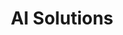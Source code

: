 ---
title: "AI Solutions"
description: "AI tools that make marketing cheaper, faster, and consistent. Practical, proven solutions designed for professional services and tech-enabled businesses."

sections:
  - type: "content"
    class: "about"
    content: |
      ## Why Use My AI Solutions?
      
      Most businesses experiment with AI tools, but end up with scattered results. I design AI solutions that are:
      
      - **Focused** — built for specific marketing tasks.
      - **Customizable** — tailored to your brand and tone of voice.
      - **Reliable** — giving you consistent output day after day.
      
      Instead of reinventing the wheel, you can plug these solutions directly into your marketing system.

  - type: "grid"
    class: "services"
    header:
      title: "AI Solutions"
      subtitle: "Choose the tools that fit your marketing needs"
    grid_class: "grid-2"
    items:
      - title: "LinkedIn Post Creator"
        description: |
          **Show up every day as a thought leader—without the daily writing struggle.**
          
          This solution delivers a ready-to-post LinkedIn update to your inbox every day, personalized to your expertise and audience.
          
          - AI-crafted posts that sound like you, not a machine.
          - Content designed to build authority and attract inbound leads.
          - A system that ensures you never miss a day of visibility.
          
          Perfect for consultants, agency founders, and business leaders who want to grow their personal brand on LinkedIn.
        link:
          url: "ai-solutions/linkedin-content/"
          text: "Get LinkedIn Post Creator"
          class: "btn-primary"
        
      - title: "Blog Article Writer"
        description: |
          **Turn your website into a lead magnet with in-depth, expert articles.**
          
          This solution creates well-researched, SEO-friendly articles for your blog—designed to position you as an industry authority and improve search rankings.
          
          - Articles that cover topics holistically, answering customer questions fully.
          - Consistent publishing, so your blog becomes a steady source of inbound traffic.
          - Content mapped to your marketing strategy, not random keyword stuffing.
          
          The result: a blog that builds trust, educates prospects, and drives qualified leads.
        link:
          url: "ai-solutions/blog-articles/"
          text: "Get Blog Article Writer"
          class: "btn-primary"

      - title: "Instagram Content Creator"
        description: |
          **Engage your audience with consistent, on-brand content for Instagram.**
          
          This solution creates post ideas, captions, and visuals tailored to your niche—so you can focus on connecting with your audience instead of constantly brainstorming.
          
          - Ready-to-use Instagram content calendars.
          - Captions crafted to drive engagement and save you hours of writing.
          - Visual templates designed to fit your brand style.
          
          Perfect for businesses that want to stay visible on Instagram without hiring a full-time content team.
        link:
          url: "ai-solutions/instagram-content/"
          text: "Get Instagram Content Creator"
          class: "btn-primary"

  - type: "timeline"
    class: "approach"
    header:
      title: "How It Works"
    items:
      - number: "1"
        title: "Choose Your Solution"
        description: "Select the tool that fits your marketing needs."
      - number: "2"
        title: "Customize"
        description: "I set it up to match your brand voice and target audience."
      - number: "3"
        title: "Execute"
        description: "You start getting consistent, AI-powered content without the daily grind."

  - type: "grid"
    class: "services"
    header:
      title: "What Makes These Different"
      subtitle: "Unlike generic AI tools, these solutions are built specifically for B2B service businesses"
    items:
      - icon: "icon-target"
        title: "Strategy-Aligned"
        description: "Content that supports your positioning and business goals, not just generic output."
      - icon: "icon-handshake"
        title: "Brand Voice Consistent"
        description: "Trained on your tone, style, and expertise to sound authentically like you."
      - icon: "icon-chart"
        title: "Lead Generation Focused"
        description: "Designed to attract and nurture prospects, not just create content for content's sake."
      - icon: "icon-robot"
        title: "Continuously Improved"
        description: "Regular updates and refinements based on performance and feedback."

  - type: "content"
    class: "audience"
    content: |
      ## Perfect for These Businesses
      
      ### Professional Services
      Marketing agencies, law firms, consulting practices, training companies—businesses that sell expertise and need to demonstrate thought leadership.
      
      ### Tech-Enabled Services
      SaaS companies, IT service providers, digital agencies—businesses that understand technology but need marketing systems that scale.
      
      ### Growing Teams
      Companies with 10-50 employees who need consistent marketing output but don't have dedicated content teams.

  - type: "content"
    class: "about"
    content: |
      ## About These AI Solutions
      
      Each solution is built on 3+ years of testing AI workflows with professional service businesses. They're not generic tools—they're specialized systems designed to:
      
      - **Save time** while maintaining quality
      - **Build authority** through consistent, expert content  
      - **Generate leads** with strategically crafted messaging
      - **Scale your voice** without losing authenticity
      
      ### What You Get:
      - Custom AI workflows trained on your brand and industry
      - Proven content frameworks that convert prospects
      - Simple interfaces that require no technical knowledge
      - Ongoing optimization based on performance data
      - Direct support from me when you need adjustments
      
      ### What You Don't Get:
      - Generic, one-size-fits-all AI outputs
      - Content that sounds robotic or off-brand
      - Complex technical setup or maintenance
      - Hidden costs or surprise charges

  - type: "testimonials"
    class: "testimonials"
    header:
      title: "What Clients Say"
    items:
      - quote: "The LinkedIn Post Creator alone saves me 5 hours per week. The posts perform better than what I was writing manually, and I'm finally consistent with my posting."
        author: "Sarah Chen, Marketing Consultant"
      - quote: "Our blog went from 2 posts per month to 8, and traffic increased 300% in 6 months. The AI solutions don't replace strategy—they accelerate execution."
        author: "Michael Rodriguez, Agency Owner"

  - type: "faq"
    class: "about"
    header:
      title: "Frequently Asked Questions"
    items:
      - question: "How do these differ from ChatGPT or other AI tools?"
        answer: "These are specialized, workflow-driven solutions trained on marketing best practices for service businesses. Instead of starting from scratch each time, you get proven frameworks and prompts that consistently deliver results."
      - question: "Will the content sound robotic or generic?"
        answer: "No. Each solution is customized to your brand voice, industry, and audience. The AI learns your style and tone to create content that sounds authentically like you."
      - question: "Do I need technical skills to use these?"
        answer: "Not at all. These are designed for marketers and business owners, not developers. You'll get simple interfaces and clear instructions for everything."
      - question: "Can I customize the content before publishing?"
        answer: "Absolutely. Think of these as intelligent first drafts. You can edit, refine, and adjust anything before it goes live. Many clients use them as starting points that save 70-80% of their writing time."
      - question: "What if I don't like the results?"
        answer: "Each solution comes with a 30-day money-back guarantee. We'll also work with you to refine the outputs until they meet your standards."

  - type: "pricing"
    class: "services"
    header:
      title: "Choose Your Package"
      subtitle: "Flexible pricing to fit your content needs and budget"
    items:
      - name: "LinkedIn Post Creator"
        price: "$97/month"
        features:
          - "Daily LinkedIn post ideas"
          - "Brand voice training"
          - "Performance analytics"
          - "Content calendar integration"
        button:
          text: "Get Started"
          url: "contact/"
          class: "btn-primary"
      - name: "Blog Article Writer"
        price: "$197/month"
        features:
          - "2-4 articles per month"
          - "SEO optimization"
          - "Research and fact-checking"
          - "Editorial calendar planning"
        button:
          text: "Get Started"
          url: "contact/"
          class: "btn-primary"
      - name: "Complete Content Suite"
        price: "$297/month"
        featured: true
        features:
          - "All LinkedIn and Blog features"
          - "Instagram content creation"
          - "Cross-platform content repurposing"
          - "Priority support and customization"
        button:
          text: "Get Started"
          url: "contact/"
          class: "btn-primary"


cta:
  title: "Ready to Supercharge Your Marketing with AI?"
  subtitle: "Pick the solution that fits your business—or combine them for a complete content engine."
  button:
    text: "Get Started"
    url: "contact/"
---
